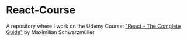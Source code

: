 # React-Course
A repository where I work on the Udemy Course: ["React - The Complete Guide"](https://www.udemy.com/course/react-the-complete-guide-incl-redux/) by Maximilian Schwarzmüller
